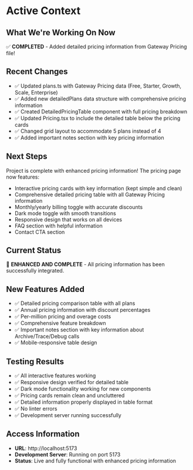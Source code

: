 # Active Context

## What We're Working On Now
✅ **COMPLETED** - Added detailed pricing information from Gateway Pricing file!

## Recent Changes
- ✅ Updated plans.ts with Gateway Pricing data (Free, Starter, Growth, Scale, Enterprise)
- ✅ Added new detailedPlans data structure with comprehensive pricing information
- ✅ Created DetailedPricingTable component with full pricing breakdown
- ✅ Updated Pricing.tsx to include the detailed table below the pricing cards
- ✅ Changed grid layout to accommodate 5 plans instead of 4
- ✅ Added important notes section with key pricing information

## Next Steps
Project is complete with enhanced pricing information! The pricing page now features:
- Interactive pricing cards with key information (kept simple and clean)
- Comprehensive detailed pricing table with all Gateway Pricing information
- Monthly/yearly billing toggle with accurate discounts
- Dark mode toggle with smooth transitions
- Responsive design that works on all devices
- FAQ section with helpful information
- Contact CTA section

## Current Status
🎉 **ENHANCED AND COMPLETE** - All pricing information has been successfully integrated.

## New Features Added
- ✅ Detailed pricing comparison table with all plans
- ✅ Annual pricing information with discount percentages
- ✅ Per-million pricing and overage costs
- ✅ Comprehensive feature breakdown
- ✅ Important notes section with key information about Archive/Trace/Debug calls
- ✅ Mobile-responsive table design

## Testing Results
- ✅ All interactive features working
- ✅ Responsive design verified for detailed table
- ✅ Dark mode functionality working for new components
- ✅ Pricing cards remain clean and uncluttered
- ✅ Detailed information properly displayed in table format
- ✅ No linter errors
- ✅ Development server running successfully

## Access Information
- **URL**: http://localhost:5173
- **Development Server**: Running on port 5173
- **Status**: Live and fully functional with enhanced pricing information 